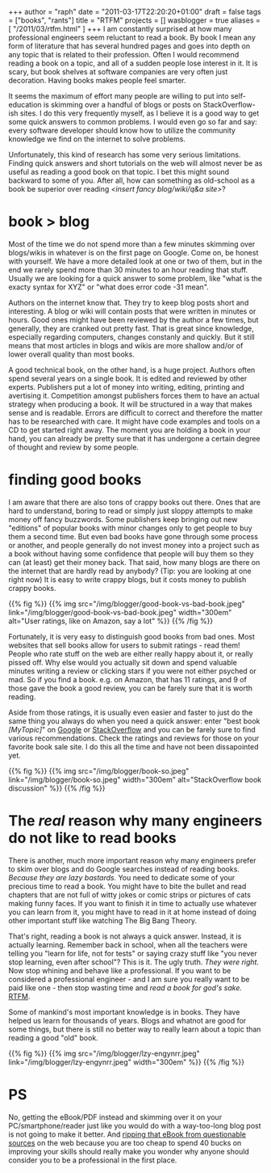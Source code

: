 +++
author = "raph"
date = "2011-03-17T22:20:20+01:00"
draft = false
tags = ["books", "rants"]
title = "RTFM"
projects = []
wasblogger = true
aliases = [ "/2011/03/rtfm.html" ]
+++
I am constantly surprised at how many professional engineers seem reluctant to read a book. By book I mean any form of literature that has several hundred pages and goes into depth on any topic that is related to their profession. Often I would recommend reading a book on a topic, and all of a sudden people lose interest in it. It is scary, but book shelves at software companies are very often just decoration. Having books makes people feel smarter.

It seems the maximum of effort many people are willing to put into self-education is skimming over a handful of blogs or posts on StackOverflow-ish sites. I do this very frequently myself, as I believe it is a good way to get some quick answers to common problems. I would even go so far and say: every software developer should know how to utilize the community knowledge we find on the internet to solve problems.

Unfortunately, this kind of research has some very serious limitations. Finding quick answers and short tutorials on the web will almost never be as useful as reading a good book on that topic. I bet this might sound backward to some of you. After all, how can something as old-school as a book be superior over reading *&lt;insert fancy blog/wiki/q&amp;a site&gt;*?

# book &gt; blog

Most of the time we do not spend more than a few minutes skimming over blogs/wikis in whatever is on the first page on Google. Come on, be honest with yourself. We have a more detailed look at one or two of them, but in the end we rarely spend more than 30 minutes to an hour reading that stuff. Usually we are looking for a quick answer to some problem, like "what is the exacty syntax for XYZ" or "what does error code -31 mean". 

Authors on the internet know that. They try to keep blog posts short and interesting. A blog or wiki will contain posts that were written in minutes or hours. Good ones might have been reviewed by the author a few times, but generally, they are cranked out pretty fast. That is great since knowledge, especially regarding computers, changes constanly and quickly. But it still means that most articles in blogs and wikis are more shallow and/or of lower overall quality than most books.

A good technical book, on the other hand, is a huge project. Authors often spend several years on a single book. It is edited and reviewed by other experts. Publishers put a lot of money into writing, editing, printing and avertising it. Competition amongst publishers forces them to have an actual strategy when producing a book. It will be structured in a way that makes sense and is readable. Errors are difficult to correct and therefore the matter has to be researched with care. It might have code examples and tools on a CD to get started right away. The moment you are holding a book in your hand, you can already be pretty sure that it has undergone a certain degree of thought and review by some people.

# finding good books
I am aware that there are also tons of crappy books out there. Ones that are hard to understand, boring to read or simply just sloppy attempts to make money off fancy buzzwords. Some publishers keep bringing out new "editions" of popular books with minor changes only to get people to buy them a second time. But even bad books have gone through some process or another, and people generally do not invest money into a project such as a book without having some confidence that people will buy them so they can (at least) get their money back. That said, how many blogs are there on the internet that are hardly read by anybody? (Tip: you are looking at one right now) It is easy to write crappy blogs, but it costs money to publish crappy books.

{{% fig %}} 
{{% img src="/img/blogger/good-book-vs-bad-book.jpeg"  link="/img/blogger/good-book-vs-bad-book.jpeg" width="300em" alt="User ratings, like on Amazon, say a lot" %}}
{{% /fig %}}

Fortunately, it is very easy to distinguish good books from bad ones. Most websites that sell books allow for users to submit ratings - read them! People who rate stuff on the web are either really happy about it, or really pissed off. Why else would you actually sit down and spend valuable minutes writing a review or clicking stars if you were not either psyched or mad. So if you find a book. e.g. on Amazon, that has 11 ratings, and 9 of those gave the book a good review, you can be farely sure that it is worth reading.

Aside from those ratings, it is usually even easier and faster to just do the same thing you always do when you need a quick answer: enter "best book *[MyTopic]*" on [Google](http://lmgtfy.com/?q=best+book+scala) or [StackOverflow](http://stackoverflow.com/search?q=best+book+scala) and you can be farely sure to find various recommendations. Check the ratings and reviews for those on your favorite book sale site. I do this all the time and have not been dissapointed yet.

{{% fig %}}
{{% img src="/img/blogger/book-so.jpeg" link="/img/blogger/book-so.jpeg" width="300em" alt="StackOverflow book discussion" %}}
{{% /fig %}}

# The *real* reason why many engineers do not like to read books
There is another, much more important reason why many engineers prefer to skim over blogs and do Google searches instead of reading books. *Because they are lazy bastards.* You need to dedicate some of your precious time to read a book. You might have to bite the bullet and read chapters that are not full of witty jokes or comic strips or pictures of cats making funny faces. If you want to finish it in time to actually use whatever you can learn from it, you might have to read in it at home instead of doing other important stuff like watching The Big Bang Theory.

That's right, reading a book is not always a quick answer. Instead, it is actually learning. Remember back in school, when all the teachers were telling you "learn for life, not for tests" or saying crazy stuff like "you never stop learning, even after school"? This is it. The ugly truth. *They were right.* Now stop whining and behave like a professional. If you want to be considered a professional engineer - and I am sure you really want to be paid like one - then stop wasting time and *read a book for god's sake.* [RTFM](http://en.wikipedia.org/wiki/RTFM).

Some of mankind's most important knowledge is in books. They have helped us learn for thousands of years. Blogs and whatnot are good for some things, but there is still no better way to really learn about a topic than reading a good "old" book.

{{% fig %}}
{{% img src="/img/blogger/lzy-engynrr.jpeg" link="/img/blogger/lzy-engynrr.jpeg" width="300em" %}}
{{% /fig %}}

# PS
No, getting the eBook/PDF instead and skimming over it on your PC/smartphone/reader just like you would do with a way-too-long blog post is not going to make it better. And [ripping that eBook from questionable sources](http://osherove.com/blog/2009/9/22/steal-my-book.html) on the web because you are too cheap to spend 40 bucks on improving your skills should really make you wonder why anyone should consider you to be a professional in the first place.
